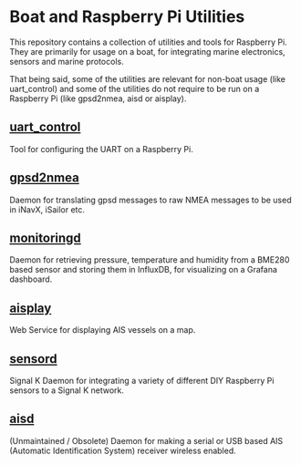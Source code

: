 # Boat and Raspberry Pi Utilities

This repository contains a collection of utilities and tools for Raspberry Pi. They are primarily for usage on a boat, for integrating marine electronics, sensors and marine protocols.

That being said, some of the utilities are relevant for non-boat usage (like uart_control) and some of the utilities do not require to be run on a Raspberry Pi (like gpsd2nmea, aisd or aisplay). 

[uart_control](https://github.com/itemir/rpi_boat_utils/tree/master/uart_control)
---
Tool for configuring the UART on a Raspberry Pi.

[gpsd2nmea](https://github.com/itemir/rpi_boat_utils/tree/master/gpsd2nmea)
---
Daemon for translating gpsd messages to raw NMEA messages to be used in iNavX, iSailor etc.

[monitoringd](https://github.com/itemir/rpi_boat_utils/tree/master/monitoringd)
---
Daemon for retrieving pressure, temperature and humidity from a BME280 based sensor and storing them in InfluxDB, for visualizing on a Grafana dashboard.

[aisplay](https://github.com/itemir/rpi_boat_utils/tree/master/aisplay)
---
Web Service for displaying AIS vessels on a map.

[sensord](https://github.com/itemir/rpi_boat_utils/tree/master/sensord)
---
Signal K Daemon for integrating a variety of different DIY Raspberry Pi sensors to a Signal K network.

[aisd](https://github.com/itemir/rpi_boat_utils/tree/master/aisd)
---
(Unmaintained / Obsolete) Daemon for making a serial or USB based AIS (Automatic Identification System) receiver wireless enabled.


